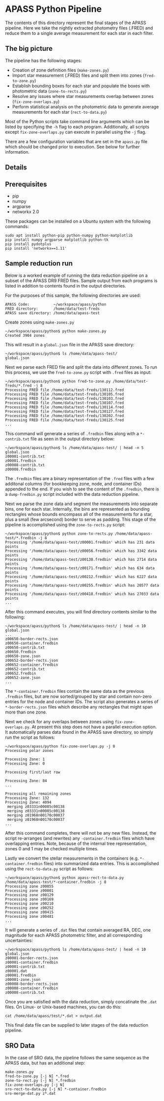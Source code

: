 APASS Python Pipeline
=====

The contents of this directory represent the final stages of the APASS pipeline.
Here we take the nightly extracted photometry files (.FRED) and reduce them
to a single average measurement for each star in each filter.

## The big picture

The pipeline has the following stages:

* Creation of zone definition files (`make-zones.py`)
* Import star measurement (.FRED) files and split them into zones
  (`fred-to-zone.py`)
* Establish bounding boxes for each star and populate the boxes with
  photometric data (`zone-to-rects.py`)
* Resolve any issues where star measurements overlap between zones
  (`fix-zone-overlaps.py`)
* Perform statistical analysis on the photometric data to generate average
  measurements for each star (`rect-to-data.py`)
  
Most of the Python scripts take command line arguments which can be listed
by specifying the `-h` flag to each program. Additionally, all scripts except
`fix-zone-overlaps.py` can execute in parallel using the `-j` flag.

There are a few configuration variables that are set in the `apass.py` file
which should be changed prior to execution. See below for further information.

## Details


## Prerequisites

* pip
* numpy
* argparse
* networkx 2.0

These packages can be installed on a Ubuntu system with the following commands:

    sudo apt install python-pip python-numpy python-matplotlib
    pip install numpy argparse matplotlib python-tk
    pip install pydotplus
    pip install 'networkx==1.11'


## Sample reduction run

Below is a worked example of running the data reduction pipeline on a subset of
the APASS DR9 FRED files. Sample output from each programs is listed in addition
to contents found in the output directories.

For the purposes of this sample, the following directories are used:

    APASS Code:           ~/workspace/apass/python 
    FRED directory:       /home/data/test-freds
    APASS save directory: /home/data/apass-test
    
Create zones using `make-zones.py`

    ~/workspace/apass/python$ python make-zones.py 
    Created 3904 zones
    
This will result in a `global.json` file in the APASS save directory:

    ~/workspace/apass/python$ ls /home/data/apass-test/
    global.json
   
Next we parse each FRED file and split the data into different zones. To run
this process, we use the `fred-to-zone.py` script with `.fred` files as input:

    ~/workspace/apass/python$ python fred-to-zone.py /home/data/test-freds/*.fred -j 8
    Processing FRED file /home/data/test-freds/130112.fred
    Processing FRED file /home/data/test-freds/130105.fred
    Processing FRED file /home/data/test-freds/130103.fred
    Processing FRED file /home/data/test-freds/130107.fred
    Processing FRED file /home/data/test-freds/130114.fred
    Processing FRED file /home/data/test-freds/130127.fred
    Processing FRED file /home/data/test-freds/130202.fred
    Processing FRED file /home/data/test-freds/130125.fred
    ...
    
This command will generate a series of `.fredbin` files along with a
`*-contrib.txt` file as seen in the output directory below:

    ~/workspace/apass/python$ ls /home/data/apass-test/ | head -n 5
    global.json
    z00001-contrib.txt
    z00001.fredbin
    z00008-contrib.txt
    z00008.fredbin
  
  
The `.fredbin` files are a binary representation of the `.fred` files with a few
additonal columns (for bookkeeping zone, node, and container IDs) appended to
the end. If you wish to see the content of the `.fredbin`, there is a `dump-fredbin.py`
script included with the data reduction pipeline.

Next we parse the zone data and segment the measurements into separate bins, one
for each star. Internally, the bins are represented as bounding rectangles whose
bounds encompass all of the measurements for a star, plus a small (few arcsecond)
border to serve as padding. This stage of the pipeline is accomplished using the
`zone-to-rects.py` script:

    ~/workspace/apass/python$ python zone-to-rects.py /home/data/apass-test/*.fredbin -j 8
    Processing '/home/data/apass-test/z00001.fredbin' which has 231 data points 
    Processing '/home/data/apass-test/z00056.fredbin' which has 3342 data points 
    Processing '/home/data/apass-test/z00130.fredbin' which has 2714 data points 
    Processing '/home/data/apass-test/z00171.fredbin' which has 634 data points 
    Processing '/home/data/apass-test/z00212.fredbin' which has 6227 data points 
    Processing '/home/data/apass-test/z00255.fredbin' which has 20577 data points 
    Processing '/home/data/apass-test/z00418.fredbin' which has 27033 data points
    ...
    
After this command executes, you will find directory contents similar to the following:
    
    ~/workspace/apass/python$ ls /home/data/apass-test/ | head -n 10
    global.json
    ...
    z00650-border-rects.json
    z00650-container.fredbin
    z00650-contrib.txt
    z00650.fredbin
    z00650-zone.json
    z00652-border-rects.json
    z00652-container.fredbin
    z00652-contrib.txt
    z00652.fredbin
    z00652-zone.json
    ...


The `*-container.fredbin` files contain the same data as the previous `.fredbin`
files, but are now sorted/grouped by star and contain non-zero entries for the
node and container IDs. The script also generates a series of
`*-border-rects.json` files which describe any rectangles that might span more
than one zone.
    
Next we check for any overlaps between zones using `fix-zone-overlaps.py`. At
present this step does not have a parallel execution option. It automatically
parses data found in the APASS save directory, so simply run the script as
follows:

    ~/workspace/apass/python fix-zone-overlaps.py -j 8 
    Processing polar zones 
    
    Processing Zone: 1
    Processing Zone: 0
    
    Processing first/last row
    
    Processing Zone: 84
    ...
    
    Processing all remaining zones
    Processing Zone: 132
    Processing Zone: 4094
     merging z03331n00085c00138 
     merging z03331n00085c00138 
     merging z01968n00170c00037 
     merging z01968n00170c00037 
    ...

After this command completes, there will not be any new files. Instead, the script
re-arranges (and rewrites) any `-container.fredbin` files which have overlapping
entries. Note, because of the internal tree representation, zones 0 and 1 may be
checked multiple times.

Lastly we convert the stellar measurements in the containers (e.g.
`*-container.fredbin` files) into summarized data entries. This is accomplished
using the `rect-to-data.py` script as follows:

    ~/workspace/apass/python$ python apass-rect-to-data.py /home/data/apass-test/*-container.fredbin -j 8
    Processing zone z00055
    Processing zone z00001
    Processing zone z00129
    Processing zone z00169
    Processing zone z00210
    Processing zone z00252
    Processing zone z00415
    Processing zone z00481
    ...

It will generate a series of `.dat` files that contain averaged RA, DEC, one
magnitude for each APASS photometric filter, and all corresponding
uncertainties:
    
    ~/workspace/apass/python$ ls /home/data/apass-test/ | head -n 10
    global.json
    z00001-border-rects.json
    z00001-container.fredbin
    z00001-contrib.txt
    z00001.dat
    z00001.fredbin
    z00001-zone.json
    z00008-border-rects.json
    z00008-container.fredbin
    z00008-contrib.txt

Once you are satisfied with the data reduction, simply concatinate the `.dat` files.
On Linux- or Unix-based machines, you can do this:

    cat /home/data/apass/test/*.dat > output.dat
    
This final data file can be supplied to later stages of the data reduction pipeline.

## SRO Data

In the case of SRO data, the pipeline follows the same sequence as the APASS data, 
but has an additional step:

    make-zones.py
    fred-to-zone.py [-j N] *.fred
    zone-to-rect.py [-j N] *.fredbin
    fix-zone-overlaps.py [-j N]
    sro-rect-to-data.py [-j N] *-container.fredbin
    sro-merge-dat.py z*.dat
